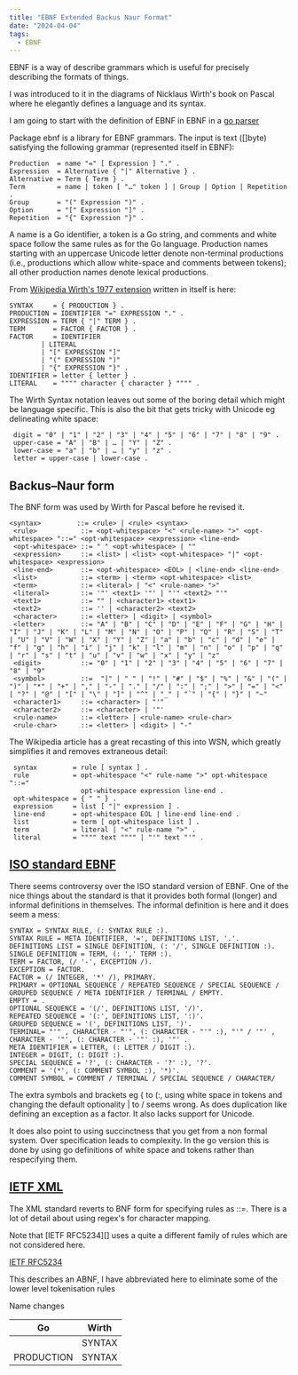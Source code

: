 ```yaml
---
title: "EBNF Extended Backus Naur Format"
date: "2024-04-04"
tags:
  - EBNF
---
```


EBNF is a way of describe grammars which is useful for precisely describing the formats of things.

I was introduced to it in the diagrams of Nicklaus Wirth's book on Pascal where he elegantly defines a language and its syntax.

I am going to start with the definition of EBNF in EBNF in a [go parser][]

[go parser]: https://pkg.go.dev/golang.org/x/exp/ebnf

Package ebnf is a library for EBNF grammars. The input is text ([]byte) satisfying the following grammar (represented itself in EBNF):

```ebnf
Production  = name "=" [ Expression ] "." .
Expression  = Alternative { "|" Alternative } .
Alternative = Term { Term } .
Term        = name | token [ "…" token ] | Group | Option | Repetition .
Group       = "(" Expression ")" .
Option      = "[" Expression "]" .
Repetition  = "{" Expression "}" .
```

A name is a Go identifier, a token is a Go string, and comments and white space follow the same rules as for the Go language. Production names starting with an uppercase Unicode letter denote non-terminal productions (i.e., productions which allow white-space and comments between tokens); all other production names denote lexical productions.

From [Wikipedia Wirth's 1977 extension][2] written in itself is here:

[2]: https://en.wikipedia.org/wiki/Wirth_syntax_notation

    SYNTAX     = { PRODUCTION } .
    PRODUCTION = IDENTIFIER "=" EXPRESSION "." .
    EXPRESSION = TERM { "|" TERM } .
    TERM       = FACTOR { FACTOR } .
    FACTOR     = IDENTIFIER
            | LITERAL
            | "[" EXPRESSION "]"
            | "(" EXPRESSION ")"
            | "{" EXPRESSION "}" .
    IDENTIFIER = letter { letter } .
    LITERAL    = """" character { character } """" .

The Wirth Syntax notation leaves out some of the boring detail which might be language specific. This is also the bit that gets tricky with Unicode eg delineating white space:

```wsn
 digit = "0" | "1" | "2" | "3" | "4" | "5" | "6" | "7" | "8" | "9" .
 upper-case = "A" | "B" | … | "Y" | "Z" .
 lower-case = "a" | "b" | … | "y" | "z" .
 letter = upper-case | lower-case .
```

## Backus–Naur form

The BNF form was used by Wirth for Pascal before he revised it.

```bnf
<syntax>         ::= <rule> | <rule> <syntax>
 <rule>           ::= <opt-whitespace> "<" <rule-name> ">" <opt-whitespace> "::=" <opt-whitespace> <expression> <line-end>
 <opt-whitespace> ::= " " <opt-whitespace> | ""
 <expression>     ::= <list> | <list> <opt-whitespace> "|" <opt-whitespace> <expression>
 <line-end>       ::= <opt-whitespace> <EOL> | <line-end> <line-end>
 <list>           ::= <term> | <term> <opt-whitespace> <list>
 <term>           ::= <literal> | "<" <rule-name> ">"
 <literal>        ::= '"' <text1> '"' | "'" <text2> "'"
 <text1>          ::= "" | <character1> <text1>
 <text2>          ::= '' | <character2> <text2>
 <character>      ::= <letter> | <digit> | <symbol>
 <letter>         ::= "A" | "B" | "C" | "D" | "E" | "F" | "G" | "H" | "I" | "J" | "K" | "L" | "M" | "N" | "O" | "P" | "Q" | "R" | "S" | "T" | "U" | "V" | "W" | "X" | "Y" | "Z" | "a" | "b" | "c" | "d" | "e" | "f" | "g" | "h" | "i" | "j" | "k" | "l" | "m" | "n" | "o" | "p" | "q" | "r" | "s" | "t" | "u" | "v" | "w" | "x" | "y" | "z"
 <digit>          ::= "0" | "1" | "2" | "3" | "4" | "5" | "6" | "7" | "8" | "9"
 <symbol>         ::=  "|" | " " | "!" | "#" | "$" | "%" | "&" | "(" | ")" | "*" | "+" | "," | "-" | "." | "/" | ":" | ";" | ">" | "=" | "<" | "?" | "@" | "[" | "\" | "]" | "^" | "_" | "`" | "{" | "}" | "~"
 <character1>     ::= <character> | "'"
 <character2>     ::= <character> | '"'
 <rule-name>      ::= <letter> | <rule-name> <rule-char>
 <rule-char>      ::= <letter> | <digit> | "-"
```

The Wikipedia article has a great recasting of this into WSN, which greatly simplifies it and removes extraneous detail:

```wsn
 syntax         = rule [ syntax ] .
 rule           = opt-whitespace "<" rule-name ">" opt-whitespace "::="
                  opt-whitespace expression line-end .
 opt-whitespace = { " " } .
 expression     = list [ "|" expression ] .
 line-end       = opt-whitespace EOL | line-end line-end .
 list           = term [ opt-whitespace list ] .
 term           = literal | "<" rule-name ">" .
 literal        = """" text """" | "'" text "'" .

```

## [ISO standard EBNF][]

[iso standard ebnf]: https://www.iso.org/standard/26153.html

There seems controversy over the ISO standard version of EBNF. One of the nice things about the standard is
that it provides both formal (longer) and informal definitions in themselves. The informal definition is here and it does seem a mess:

```ebnf
SYNTAX = SYNTAX RULE, (: SYNTAX RULE :).
SYNTAX RULE = META IDENTIFIER, '=', DEFINITIONS LIST, '.'.
DEFINITIONS LIST = SINGLE DEFINITION, (: '/', SINGLE DEFINITION :).
SINGLE DEFINITION = TERM, (: ',' TERM :).
TERM = FACTOR, (/ '-', EXCEPTION /).
EXCEPTION = FACTOR.
FACTOR = (/ INTEGER, '*' /), PRIMARY.
PRIMARY = OPTIONAL SEQUENCE / REPEATED SEQUENCE / SPECIAL SEQUENCE / GROUPED SEQUENCE / META IDENTIFIER / TERMINAL / EMPTY.
EMPTY = .
OPTIONAL SEQUENCE = '(/', DEFINITIONS LIST, '/)'.
REPEATED SEQUENCE = '(:', DEFINITIONS LIST, ':)'.
GROUPED SEQUENCE = '(', DEFINITIONS LIST, ')'.
TERMINAL= "'" , CHARACTER - "'", (: CHARACTER - "'" :), "'" / '"' , CHARACTER - '"', (: CHARACTER - '"' :), '"' .
META IDENTIFIER = LETTER, (: LETTER / DIGIT :).
INTEGER = DIGIT, (: DIGIT :).
SPECIAL SEQUENCE = '?', (: CHARACTER - '?' :), '?'.
COMMENT = '(*', (: COMMENT SYMBOL :), '*)'.
COMMENT SYMBOL = COMMENT / TERMINAL / SPECIAL SEQUENCE / CHARACTER/
```

The extra symbols and brackets eg { to (:, using white space in tokens and changing the
default optionality | to / seems wrong. As does duplication like defining an exception as a factor. It also lacks support for Unicode.

It does also point to using succinctness that you get from a non formal system. Over specification leads to
complexity. In the go version this is done by using go definitions of white space and
tokens rather than respecifying them.

## [IETF XML][]

The XML standard reverts to BNF form for specifying rules as ::=. There is a lot of detail about using regex's for
character mapping.

Note that [IETF RFC5234][] uses a quite a different family of rules which are not considered here.

[ietf xml]: https://www.w3.org/TR/REC-xml/#sec-notation

[IETF RFC5234](https://datatracker.ietf.org/doc/html/rfc5234)

This describes an ABNF, I have abbreviated here to eliminate some of the lower level tokenisation rules

Name changes

| Go         | Wirth  |
| ---------- | ------ |
|            | SYNTAX |
| PRODUCTION | SYNTAX |

